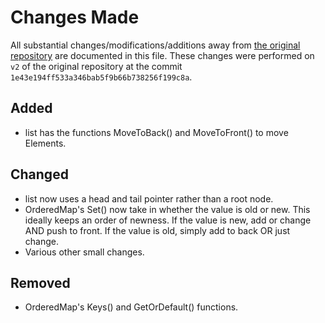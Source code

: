 # Changes Made

All substantial changes/modifications/additions away from [the original repository](https://github.com/elliotchance/orderedmap) are documented in this file.
These changes were performed on `v2` of the original repository at the commit `1e43e194ff533a346bab5f9b66b738256f199c8a`.

## Added
- list has the functions MoveToBack() and MoveToFront() to move Elements.

## Changed
- list now uses a head and tail pointer rather than a root node.
- OrderedMap's Set() now take in whether the value is old or new. This ideally keeps an order of newness. If the value is new, add or change AND push to front. If the value is old, simply add to back OR just change.
- Various other small changes.

## Removed
- OrderedMap's Keys() and GetOrDefault() functions.

